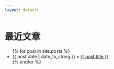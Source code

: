 ```yaml
---
layout: default
---
```

  <div id="home">
  <h1>最近文章</h1>
  <ul class="posts">
    {% for post in site.posts %}
      <li><span>{{ post.date | date_to_string }}</span> &raquo; <a href="{{ post.url }}">{{ post.title }}</a></li>
    {% endfor %}
  </ul>
  </ul>
  </div>
